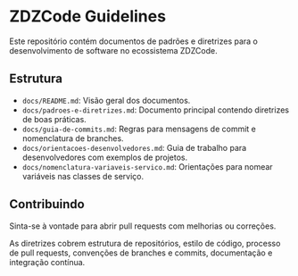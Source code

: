 # ZDZCode Guidelines

Este repositório contém documentos de padrões e diretrizes para o desenvolvimento de software no ecossistema ZDZCode.

## Estrutura

- `docs/README.md`: Visão geral dos documentos.
- `docs/padroes-e-diretrizes.md`: Documento principal contendo diretrizes de boas práticas.
- `docs/guia-de-commits.md`: Regras para mensagens de commit e nomenclatura de branches.
- `docs/orientacoes-desenvolvedores.md`: Guia de trabalho para desenvolvedores com exemplos de projetos.
- `docs/nomenclatura-variaveis-servico.md`: Orientações para nomear variáveis nas classes de serviço.

## Contribuindo

Sinta-se à vontade para abrir pull requests com melhorias ou correções.

As diretrizes cobrem estrutura de repositórios, estilo de código, processo de pull requests, convenções de branches e commits, documentação e integração contínua.

